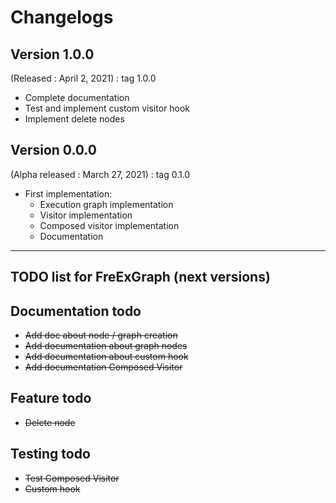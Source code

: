 # Changelogs

## Version 1.0.0 
(Released : April 2, 2021) : tag 1.0.0
* Complete documentation
* Test and implement custom visitor hook
* Implement delete nodes

## Version 0.0.0
(Alpha released : March 27, 2021) : tag 0.1.0
* First implementation: 
    * Execution graph implementation
    * Visitor implementation
    * Composed visitor implementation
    * Documentation
    

---

## TODO list for FreExGraph (next versions)

## Documentation todo

* ~~Add doc about node / graph creation~~
* ~~Add documentation about graph nodes~~
* ~~Add documentation about custom hook~~
* ~~Add documentation Composed Visitor~~

## Feature todo

* ~~Delete node~~ 

## Testing todo

* ~~Test Composed Visitor~~
* ~~Custom hook~~
